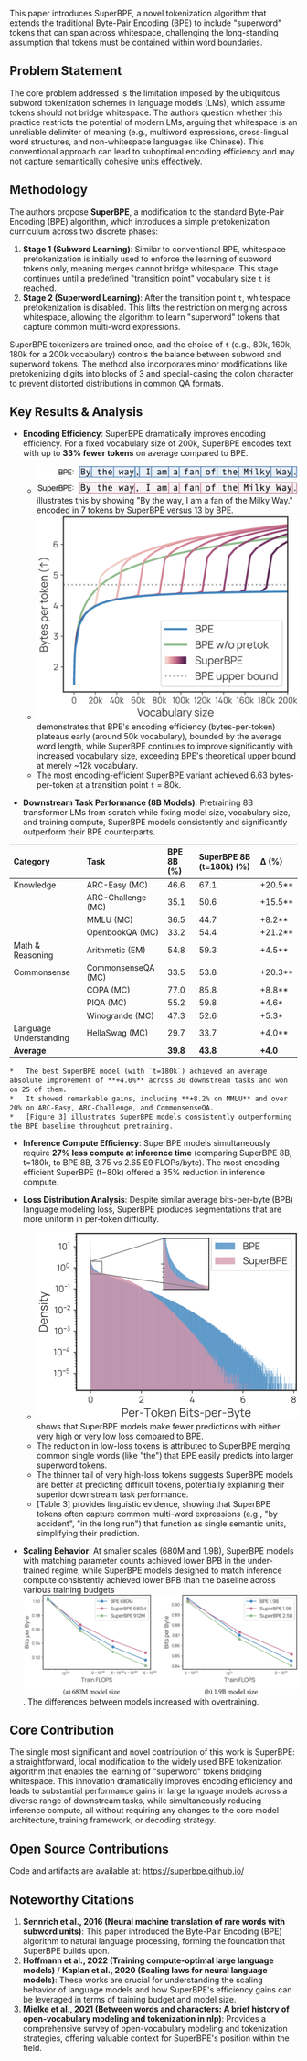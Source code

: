 This paper introduces SuperBPE, a novel tokenization algorithm that extends the traditional Byte-Pair Encoding (BPE) to include "superword" tokens that can span across whitespace, challenging the long-standing assumption that tokens must be contained within word boundaries.

## Problem Statement

The core problem addressed is the limitation imposed by the ubiquitous subword tokenization schemes in language models (LMs), which assume tokens should not bridge whitespace. The authors question whether this practice restricts the potential of modern LMs, arguing that whitespace is an unreliable delimiter of meaning (e.g., multiword expressions, cross-lingual word structures, and non-whitespace languages like Chinese). This conventional approach can lead to suboptimal encoding efficiency and may not capture semantically cohesive units effectively.

## Methodology

The authors propose **SuperBPE**, a modification to the standard Byte-Pair Encoding (BPE) algorithm, which introduces a simple pretokenization curriculum across two discrete phases:
1.  **Stage 1 (Subword Learning)**: Similar to conventional BPE, whitespace pretokenization is initially used to enforce the learning of subword tokens only, meaning merges cannot bridge whitespace. This stage continues until a predefined "transition point" vocabulary size `t` is reached.
2.  **Stage 2 (Superword Learning)**: After the transition point `t`, whitespace pretokenization is disabled. This lifts the restriction on merging across whitespace, allowing the algorithm to learn "superword" tokens that capture common multi-word expressions.

SuperBPE tokenizers are trained once, and the choice of `t` (e.g., 80k, 160k, 180k for a 200k vocabulary) controls the balance between subword and superword tokens. The method also incorporates minor modifications like pretokenizing digits into blocks of 3 and special-casing the colon character to prevent distorted distributions in common QA formats.

## Key Results & Analysis

*   **Encoding Efficiency**: SuperBPE dramatically improves encoding efficiency. For a fixed vocabulary size of 200k, SuperBPE encodes text with up to **33% fewer tokens** on average compared to BPE.
    *   ![Image 1](./Images/image_000000_046a55691f6a68fd9a01f00b4bb8a2741a62c15f9990de267fcaf1386452a545.png) illustrates this by showing "By the way, I am a fan of the Milky Way." encoded in 7 tokens by SuperBPE versus 13 by BPE.
    *   ![Image 2](./Images/image_000001_cdf354962677f589c1c1b6529bdb11571330034665d725854290ffc822ccbee9.png) demonstrates that BPE's encoding efficiency (bytes-per-token) plateaus early (around 50k vocabulary), bounded by the average word length, while SuperBPE continues to improve significantly with increased vocabulary size, exceeding BPE's theoretical upper bound at merely ~12k vocabulary.
    *   The most encoding-efficient SuperBPE variant achieved 6.63 bytes-per-token at a transition point `t` = 80k.

*   **Downstream Task Performance (8B Models)**: Pretraining 8B transformer LMs from scratch while fixing model size, vocabulary size, and training compute, SuperBPE models consistently and significantly outperform their BPE counterparts.

| Category             | Task                         | BPE 8B (%) | SuperBPE 8B (t=180k) (%) | ∆ (%)    |
| :------------------- | :--------------------------- | :--------- | :----------------------- | :------- |
| Knowledge            | ARC-Easy (MC)                | 46.6       | 67.1                     | +20.5**  |
|                      | ARC-Challenge (MC)           | 35.1       | 50.6                     | +15.5**  |
|                      | MMLU (MC)                    | 36.5       | 44.7                     | +8.2**   |
|                      | OpenbookQA (MC)              | 33.2       | 54.4                     | +21.2**  |
| Math & Reasoning     | Arithmetic (EM)              | 54.8       | 59.3                     | +4.5**   |
| Commonsense          | CommonsenseQA (MC)           | 33.5       | 53.8                     | +20.3**  |
|                      | COPA (MC)                    | 77.0       | 85.8                     | +8.8**   |
|                      | PIQA (MC)                    | 55.2       | 59.8                     | +4.6*    |
|                      | Winogrande (MC)              | 47.3       | 52.6                     | +5.3*    |
| Language Understanding | HellaSwag (MC)               | 29.7       | 33.7                     | +4.0**   |
| **Average**          |                              | **39.8**   | **43.8**                 | **+4.0** |

    *   The best SuperBPE model (with `t=180k`) achieved an average absolute improvement of **+4.0%** across 30 downstream tasks and won on 25 of them.
    *   It showed remarkable gains, including **+8.2% on MMLU** and over 20% on ARC-Easy, ARC-Challenge, and CommonsenseQA.
    *   [Figure 3] illustrates SuperBPE models consistently outperforming the BPE baseline throughout pretraining.

*   **Inference Compute Efficiency**: SuperBPE models simultaneously require **27% less compute at inference time** (comparing SuperBPE 8B, t=180k, to BPE 8B, 3.75 vs 2.65 E9 FLOPs/byte). The most encoding-efficient SuperBPE (t=80k) offered a 35% reduction in inference compute.

*   **Loss Distribution Analysis**: Despite similar average bits-per-byte (BPB) language modeling loss, SuperBPE produces segmentations that are more uniform in per-token difficulty.
    *   ![Image 5](./Images/image_000004_3c09d0955c8397205f1ccbc570bd8bf40e9ce5c60376b0c52ad6167e5833e037.png) shows that SuperBPE models make fewer predictions with either very high or very low loss compared to BPE.
    *   The reduction in low-loss tokens is attributed to SuperBPE merging common single words (like "the") that BPE easily predicts into larger superword tokens.
    *   The thinner tail of very high-loss tokens suggests SuperBPE models are better at predicting difficult tokens, potentially explaining their superior downstream task performance.
    *   [Table 3] provides linguistic evidence, showing that SuperBPE tokens often capture common multi-word expressions (e.g., "by accident", "in the long run") that function as single semantic units, simplifying their prediction.

*   **Scaling Behavior**: At smaller scales (680M and 1.9B), SuperBPE models with matching parameter counts achieved lower BPB in the under-trained regime, while SuperBPE models designed to match inference compute consistently achieved lower BPB than the baseline across various training budgets ![Image 6](./Images/image_000005_046c78ed0ee9b042a486e559e95d7bd4ba5710d7c4059fce162a7916b328b785.png). The differences between models increased with overtraining.

## Core Contribution

The single most significant and novel contribution of this work is SuperBPE: a straightforward, local modification to the widely used BPE tokenization algorithm that enables the learning of "superword" tokens bridging whitespace. This innovation dramatically improves encoding efficiency and leads to substantial performance gains in large language models across a diverse range of downstream tasks, while simultaneously reducing inference compute, all without requiring any changes to the core model architecture, training framework, or decoding strategy.

## Open Source Contributions

Code and artifacts are available at: https://superbpe.github.io/

## Noteworthy Citations

1.  **Sennrich et al., 2016 (Neural machine translation of rare words with subword units)**: This paper introduced the Byte-Pair Encoding (BPE) algorithm to natural language processing, forming the foundation that SuperBPE builds upon.
2.  **Hoffmann et al., 2022 (Training compute-optimal large language models)** / **Kaplan et al., 2020 (Scaling laws for neural language models)**: These works are crucial for understanding the scaling behavior of language models and how SuperBPE's efficiency gains can be leveraged in terms of training budget and model size.
3.  **Mielke et al., 2021 (Between words and characters: A brief history of open-vocabulary modeling and tokenization in nlp)**: Provides a comprehensive survey of open-vocabulary modeling and tokenization strategies, offering valuable context for SuperBPE's position within the field.